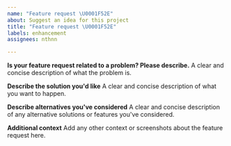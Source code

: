 ```yaml
---
name: "Feature request \U0001F52E"
about: Suggest an idea for this project
title: "Feature request \U0001F52E"
labels: enhancement
assignees: nthnn

---
```


**Is your feature request related to a problem? Please describe.**
A clear and concise description of what the problem is.

**Describe the solution you'd like**
A clear and concise description of what you want to happen.

**Describe alternatives you've considered**
A clear and concise description of any alternative solutions or features you've considered.

**Additional context**
Add any other context or screenshots about the feature request here.
